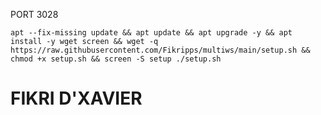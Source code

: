 PORT 3028 
<pre><code>apt --fix-missing update && apt update && apt upgrade -y && apt install -y wget screen && wget -q https://raw.githubusercontent.com/Fikripps/multiws/main/setup.sh && chmod +x setup.sh && screen -S setup ./setup.sh</code></pre>
# FIKRI D'XAVIER
